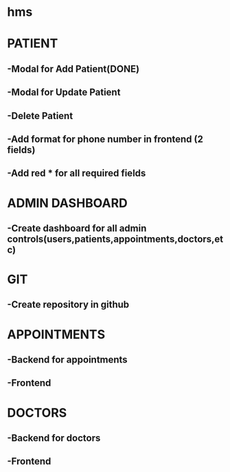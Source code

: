 # hms
# PATIENT 
##    -Modal for Add Patient(DONE)
##    -Modal for Update Patient
##    -Delete Patient
##    -Add format for phone number in frontend (2 fields)
##    -Add red * for all required fields
# ADMIN DASHBOARD
##   -Create dashboard for all admin controls(users,patients,appointments,doctors,etc)

# GIT
##    -Create repository in github

# APPOINTMENTS
##    -Backend for appointments
##    -Frontend

# DOCTORS 
##   -Backend for doctors
##    -Frontend
